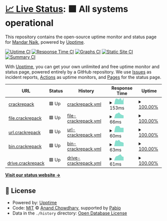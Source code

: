 # [📈 Live Status](https://mandarnaik016.github.io/Upptime): <!--live status--> **🟩 All systems operational**

This repository contains the open-source uptime monitor and status page for [Mandar Naik](https://mandarnaik016.github.io/), powered by [Upptime](https://github.com/upptime/upptime).

[![Uptime CI](https://github.com/mandarnaik016/Upptime/workflows/Uptime%20CI/badge.svg)](https://github.com/mandarnaik016/Upptime/actions?query=workflow%3A%22Uptime+CI%22)
[![Response Time CI](https://github.com/mandarnaik016/Upptime/workflows/Response%20Time%20CI/badge.svg)](https://github.com/mandarnaik016/Upptime/actions?query=workflow%3A%22Response+Time+CI%22)
[![Graphs CI](https://github.com/mandarnaik016/Upptime/workflows/Graphs%20CI/badge.svg)](https://github.com/mandarnaik016/Upptime/actions?query=workflow%3A%22Graphs+CI%22)
[![Static Site CI](https://github.com/mandarnaik016/Upptime/workflows/Static%20Site%20CI/badge.svg)](https://github.com/mandarnaik016/Upptime/actions?query=workflow%3A%22Static+Site+CI%22)
[![Summary CI](https://github.com/mandarnaik016/Upptime/workflows/Summary%20CI/badge.svg)](https://github.com/mandarnaik016/Upptime/actions?query=workflow%3A%22Summary+CI%22)

With [Upptime](https://upptime.js.org), you can get your own unlimited and free uptime monitor and status page, powered entirely by a GitHub repository. We use [Issues](https://github.com/mandarnaik016/Upptime/issues) as incident reports, [Actions](https://github.com/mandarnaik016/Upptime/actions) as uptime monitors, and [Pages](https://mandarnaik016.github.io/Upptime) for the status page.

<!--start: status pages-->
<!-- This summary is generated by Upptime (https://github.com/upptime/upptime) -->
<!-- Do not edit this manually, your changes will be overwritten -->
<!-- prettier-ignore -->
| URL | Status | History | Response Time | Uptime |
| --- | ------ | ------- | ------------- | ------ |
| <img alt="" src="https://icons.duckduckgo.com/ip3/www.crackrepack.xyz.ico" height="13"> [crackrepack](https://www.crackrepack.xyz/) | 🟩 Up | [crackrepack.yml](https://github.com/mandarnaik016/Upptime/commits/HEAD/history/crackrepack.yml) | <details><summary><img alt="Response time graph" src="./graphs/crackrepack/response-time-week.png" height="20"> 153ms</summary><br><a href="https://mandarnaik016.github.io/Upptime/history/crackrepack"><img alt="Response time 286" src="https://img.shields.io/endpoint?url=https%3A%2F%2Fraw.githubusercontent.com%2Fmandarnaik016%2FUpptime%2FHEAD%2Fapi%2Fcrackrepack%2Fresponse-time.json"></a><br><a href="https://mandarnaik016.github.io/Upptime/history/crackrepack"><img alt="24-hour response time 163" src="https://img.shields.io/endpoint?url=https%3A%2F%2Fraw.githubusercontent.com%2Fmandarnaik016%2FUpptime%2FHEAD%2Fapi%2Fcrackrepack%2Fresponse-time-day.json"></a><br><a href="https://mandarnaik016.github.io/Upptime/history/crackrepack"><img alt="7-day response time 153" src="https://img.shields.io/endpoint?url=https%3A%2F%2Fraw.githubusercontent.com%2Fmandarnaik016%2FUpptime%2FHEAD%2Fapi%2Fcrackrepack%2Fresponse-time-week.json"></a><br><a href="https://mandarnaik016.github.io/Upptime/history/crackrepack"><img alt="30-day response time 286" src="https://img.shields.io/endpoint?url=https%3A%2F%2Fraw.githubusercontent.com%2Fmandarnaik016%2FUpptime%2FHEAD%2Fapi%2Fcrackrepack%2Fresponse-time-month.json"></a><br><a href="https://mandarnaik016.github.io/Upptime/history/crackrepack"><img alt="1-year response time 286" src="https://img.shields.io/endpoint?url=https%3A%2F%2Fraw.githubusercontent.com%2Fmandarnaik016%2FUpptime%2FHEAD%2Fapi%2Fcrackrepack%2Fresponse-time-year.json"></a></details> | <details><summary><a href="https://mandarnaik016.github.io/Upptime/history/crackrepack">100.00%</a></summary><a href="https://mandarnaik016.github.io/Upptime/history/crackrepack"><img alt="All-time uptime 99.09%" src="https://img.shields.io/endpoint?url=https%3A%2F%2Fraw.githubusercontent.com%2Fmandarnaik016%2FUpptime%2FHEAD%2Fapi%2Fcrackrepack%2Fuptime.json"></a><br><a href="https://mandarnaik016.github.io/Upptime/history/crackrepack"><img alt="24-hour uptime 100.00%" src="https://img.shields.io/endpoint?url=https%3A%2F%2Fraw.githubusercontent.com%2Fmandarnaik016%2FUpptime%2FHEAD%2Fapi%2Fcrackrepack%2Fuptime-day.json"></a><br><a href="https://mandarnaik016.github.io/Upptime/history/crackrepack"><img alt="7-day uptime 100.00%" src="https://img.shields.io/endpoint?url=https%3A%2F%2Fraw.githubusercontent.com%2Fmandarnaik016%2FUpptime%2FHEAD%2Fapi%2Fcrackrepack%2Fuptime-week.json"></a><br><a href="https://mandarnaik016.github.io/Upptime/history/crackrepack"><img alt="30-day uptime 99.09%" src="https://img.shields.io/endpoint?url=https%3A%2F%2Fraw.githubusercontent.com%2Fmandarnaik016%2FUpptime%2FHEAD%2Fapi%2Fcrackrepack%2Fuptime-month.json"></a><br><a href="https://mandarnaik016.github.io/Upptime/history/crackrepack"><img alt="1-year uptime 99.09%" src="https://img.shields.io/endpoint?url=https%3A%2F%2Fraw.githubusercontent.com%2Fmandarnaik016%2FUpptime%2FHEAD%2Fapi%2Fcrackrepack%2Fuptime-year.json"></a></details>
| <img alt="" src="https://icons.duckduckgo.com/ip3/file.crackrepack.xyz.ico" height="13"> [file.crackrepack](https://file.crackrepack.xyz/) | 🟩 Up | [file-crackrepack.yml](https://github.com/mandarnaik016/Upptime/commits/HEAD/history/file-crackrepack.yml) | <details><summary><img alt="Response time graph" src="./graphs/file-crackrepack/response-time-week.png" height="20"> 66ms</summary><br><a href="https://mandarnaik016.github.io/Upptime/history/file-crackrepack"><img alt="Response time 178" src="https://img.shields.io/endpoint?url=https%3A%2F%2Fraw.githubusercontent.com%2Fmandarnaik016%2FUpptime%2FHEAD%2Fapi%2Ffile-crackrepack%2Fresponse-time.json"></a><br><a href="https://mandarnaik016.github.io/Upptime/history/file-crackrepack"><img alt="24-hour response time 63" src="https://img.shields.io/endpoint?url=https%3A%2F%2Fraw.githubusercontent.com%2Fmandarnaik016%2FUpptime%2FHEAD%2Fapi%2Ffile-crackrepack%2Fresponse-time-day.json"></a><br><a href="https://mandarnaik016.github.io/Upptime/history/file-crackrepack"><img alt="7-day response time 66" src="https://img.shields.io/endpoint?url=https%3A%2F%2Fraw.githubusercontent.com%2Fmandarnaik016%2FUpptime%2FHEAD%2Fapi%2Ffile-crackrepack%2Fresponse-time-week.json"></a><br><a href="https://mandarnaik016.github.io/Upptime/history/file-crackrepack"><img alt="30-day response time 178" src="https://img.shields.io/endpoint?url=https%3A%2F%2Fraw.githubusercontent.com%2Fmandarnaik016%2FUpptime%2FHEAD%2Fapi%2Ffile-crackrepack%2Fresponse-time-month.json"></a><br><a href="https://mandarnaik016.github.io/Upptime/history/file-crackrepack"><img alt="1-year response time 178" src="https://img.shields.io/endpoint?url=https%3A%2F%2Fraw.githubusercontent.com%2Fmandarnaik016%2FUpptime%2FHEAD%2Fapi%2Ffile-crackrepack%2Fresponse-time-year.json"></a></details> | <details><summary><a href="https://mandarnaik016.github.io/Upptime/history/file-crackrepack">100.00%</a></summary><a href="https://mandarnaik016.github.io/Upptime/history/file-crackrepack"><img alt="All-time uptime 99.93%" src="https://img.shields.io/endpoint?url=https%3A%2F%2Fraw.githubusercontent.com%2Fmandarnaik016%2FUpptime%2FHEAD%2Fapi%2Ffile-crackrepack%2Fuptime.json"></a><br><a href="https://mandarnaik016.github.io/Upptime/history/file-crackrepack"><img alt="24-hour uptime 100.00%" src="https://img.shields.io/endpoint?url=https%3A%2F%2Fraw.githubusercontent.com%2Fmandarnaik016%2FUpptime%2FHEAD%2Fapi%2Ffile-crackrepack%2Fuptime-day.json"></a><br><a href="https://mandarnaik016.github.io/Upptime/history/file-crackrepack"><img alt="7-day uptime 100.00%" src="https://img.shields.io/endpoint?url=https%3A%2F%2Fraw.githubusercontent.com%2Fmandarnaik016%2FUpptime%2FHEAD%2Fapi%2Ffile-crackrepack%2Fuptime-week.json"></a><br><a href="https://mandarnaik016.github.io/Upptime/history/file-crackrepack"><img alt="30-day uptime 99.93%" src="https://img.shields.io/endpoint?url=https%3A%2F%2Fraw.githubusercontent.com%2Fmandarnaik016%2FUpptime%2FHEAD%2Fapi%2Ffile-crackrepack%2Fuptime-month.json"></a><br><a href="https://mandarnaik016.github.io/Upptime/history/file-crackrepack"><img alt="1-year uptime 99.93%" src="https://img.shields.io/endpoint?url=https%3A%2F%2Fraw.githubusercontent.com%2Fmandarnaik016%2FUpptime%2FHEAD%2Fapi%2Ffile-crackrepack%2Fuptime-year.json"></a></details>
| <img alt="" src="https://icons.duckduckgo.com/ip3/url.crackrepack.xyz.ico" height="13"> [url.crackrepack](https://url.crackrepack.xyz/) | 🟩 Up | [url-crackrepack.yml](https://github.com/mandarnaik016/Upptime/commits/HEAD/history/url-crackrepack.yml) | <details><summary><img alt="Response time graph" src="./graphs/url-crackrepack/response-time-week.png" height="20"> 60ms</summary><br><a href="https://mandarnaik016.github.io/Upptime/history/url-crackrepack"><img alt="Response time 191" src="https://img.shields.io/endpoint?url=https%3A%2F%2Fraw.githubusercontent.com%2Fmandarnaik016%2FUpptime%2FHEAD%2Fapi%2Furl-crackrepack%2Fresponse-time.json"></a><br><a href="https://mandarnaik016.github.io/Upptime/history/url-crackrepack"><img alt="24-hour response time 71" src="https://img.shields.io/endpoint?url=https%3A%2F%2Fraw.githubusercontent.com%2Fmandarnaik016%2FUpptime%2FHEAD%2Fapi%2Furl-crackrepack%2Fresponse-time-day.json"></a><br><a href="https://mandarnaik016.github.io/Upptime/history/url-crackrepack"><img alt="7-day response time 60" src="https://img.shields.io/endpoint?url=https%3A%2F%2Fraw.githubusercontent.com%2Fmandarnaik016%2FUpptime%2FHEAD%2Fapi%2Furl-crackrepack%2Fresponse-time-week.json"></a><br><a href="https://mandarnaik016.github.io/Upptime/history/url-crackrepack"><img alt="30-day response time 191" src="https://img.shields.io/endpoint?url=https%3A%2F%2Fraw.githubusercontent.com%2Fmandarnaik016%2FUpptime%2FHEAD%2Fapi%2Furl-crackrepack%2Fresponse-time-month.json"></a><br><a href="https://mandarnaik016.github.io/Upptime/history/url-crackrepack"><img alt="1-year response time 191" src="https://img.shields.io/endpoint?url=https%3A%2F%2Fraw.githubusercontent.com%2Fmandarnaik016%2FUpptime%2FHEAD%2Fapi%2Furl-crackrepack%2Fresponse-time-year.json"></a></details> | <details><summary><a href="https://mandarnaik016.github.io/Upptime/history/url-crackrepack">100.00%</a></summary><a href="https://mandarnaik016.github.io/Upptime/history/url-crackrepack"><img alt="All-time uptime 99.51%" src="https://img.shields.io/endpoint?url=https%3A%2F%2Fraw.githubusercontent.com%2Fmandarnaik016%2FUpptime%2FHEAD%2Fapi%2Furl-crackrepack%2Fuptime.json"></a><br><a href="https://mandarnaik016.github.io/Upptime/history/url-crackrepack"><img alt="24-hour uptime 100.00%" src="https://img.shields.io/endpoint?url=https%3A%2F%2Fraw.githubusercontent.com%2Fmandarnaik016%2FUpptime%2FHEAD%2Fapi%2Furl-crackrepack%2Fuptime-day.json"></a><br><a href="https://mandarnaik016.github.io/Upptime/history/url-crackrepack"><img alt="7-day uptime 100.00%" src="https://img.shields.io/endpoint?url=https%3A%2F%2Fraw.githubusercontent.com%2Fmandarnaik016%2FUpptime%2FHEAD%2Fapi%2Furl-crackrepack%2Fuptime-week.json"></a><br><a href="https://mandarnaik016.github.io/Upptime/history/url-crackrepack"><img alt="30-day uptime 99.51%" src="https://img.shields.io/endpoint?url=https%3A%2F%2Fraw.githubusercontent.com%2Fmandarnaik016%2FUpptime%2FHEAD%2Fapi%2Furl-crackrepack%2Fuptime-month.json"></a><br><a href="https://mandarnaik016.github.io/Upptime/history/url-crackrepack"><img alt="1-year uptime 99.51%" src="https://img.shields.io/endpoint?url=https%3A%2F%2Fraw.githubusercontent.com%2Fmandarnaik016%2FUpptime%2FHEAD%2Fapi%2Furl-crackrepack%2Fuptime-year.json"></a></details>
| <img alt="" src="https://icons.duckduckgo.com/ip3/bin.crackrepack.xyz.ico" height="13"> [bin.crackrepack](https://bin.crackrepack.xyz/) | 🟩 Up | [bin-crackrepack.yml](https://github.com/mandarnaik016/Upptime/commits/HEAD/history/bin-crackrepack.yml) | <details><summary><img alt="Response time graph" src="./graphs/bin-crackrepack/response-time-week.png" height="20"> 63ms</summary><br><a href="https://mandarnaik016.github.io/Upptime/history/bin-crackrepack"><img alt="Response time 168" src="https://img.shields.io/endpoint?url=https%3A%2F%2Fraw.githubusercontent.com%2Fmandarnaik016%2FUpptime%2FHEAD%2Fapi%2Fbin-crackrepack%2Fresponse-time.json"></a><br><a href="https://mandarnaik016.github.io/Upptime/history/bin-crackrepack"><img alt="24-hour response time 78" src="https://img.shields.io/endpoint?url=https%3A%2F%2Fraw.githubusercontent.com%2Fmandarnaik016%2FUpptime%2FHEAD%2Fapi%2Fbin-crackrepack%2Fresponse-time-day.json"></a><br><a href="https://mandarnaik016.github.io/Upptime/history/bin-crackrepack"><img alt="7-day response time 63" src="https://img.shields.io/endpoint?url=https%3A%2F%2Fraw.githubusercontent.com%2Fmandarnaik016%2FUpptime%2FHEAD%2Fapi%2Fbin-crackrepack%2Fresponse-time-week.json"></a><br><a href="https://mandarnaik016.github.io/Upptime/history/bin-crackrepack"><img alt="30-day response time 168" src="https://img.shields.io/endpoint?url=https%3A%2F%2Fraw.githubusercontent.com%2Fmandarnaik016%2FUpptime%2FHEAD%2Fapi%2Fbin-crackrepack%2Fresponse-time-month.json"></a><br><a href="https://mandarnaik016.github.io/Upptime/history/bin-crackrepack"><img alt="1-year response time 168" src="https://img.shields.io/endpoint?url=https%3A%2F%2Fraw.githubusercontent.com%2Fmandarnaik016%2FUpptime%2FHEAD%2Fapi%2Fbin-crackrepack%2Fresponse-time-year.json"></a></details> | <details><summary><a href="https://mandarnaik016.github.io/Upptime/history/bin-crackrepack">100.00%</a></summary><a href="https://mandarnaik016.github.io/Upptime/history/bin-crackrepack"><img alt="All-time uptime 99.93%" src="https://img.shields.io/endpoint?url=https%3A%2F%2Fraw.githubusercontent.com%2Fmandarnaik016%2FUpptime%2FHEAD%2Fapi%2Fbin-crackrepack%2Fuptime.json"></a><br><a href="https://mandarnaik016.github.io/Upptime/history/bin-crackrepack"><img alt="24-hour uptime 100.00%" src="https://img.shields.io/endpoint?url=https%3A%2F%2Fraw.githubusercontent.com%2Fmandarnaik016%2FUpptime%2FHEAD%2Fapi%2Fbin-crackrepack%2Fuptime-day.json"></a><br><a href="https://mandarnaik016.github.io/Upptime/history/bin-crackrepack"><img alt="7-day uptime 100.00%" src="https://img.shields.io/endpoint?url=https%3A%2F%2Fraw.githubusercontent.com%2Fmandarnaik016%2FUpptime%2FHEAD%2Fapi%2Fbin-crackrepack%2Fuptime-week.json"></a><br><a href="https://mandarnaik016.github.io/Upptime/history/bin-crackrepack"><img alt="30-day uptime 99.93%" src="https://img.shields.io/endpoint?url=https%3A%2F%2Fraw.githubusercontent.com%2Fmandarnaik016%2FUpptime%2FHEAD%2Fapi%2Fbin-crackrepack%2Fuptime-month.json"></a><br><a href="https://mandarnaik016.github.io/Upptime/history/bin-crackrepack"><img alt="1-year uptime 99.93%" src="https://img.shields.io/endpoint?url=https%3A%2F%2Fraw.githubusercontent.com%2Fmandarnaik016%2FUpptime%2FHEAD%2Fapi%2Fbin-crackrepack%2Fuptime-year.json"></a></details>
| <img alt="" src="https://icons.duckduckgo.com/ip3/drive.crackrepack.xyz.ico" height="13"> [drive.crackrepack](https://drive.crackrepack.xyz/) | 🟩 Up | [drive-crackrepack.yml](https://github.com/mandarnaik016/Upptime/commits/HEAD/history/drive-crackrepack.yml) | <details><summary><img alt="Response time graph" src="./graphs/drive-crackrepack/response-time-week.png" height="20"> 61ms</summary><br><a href="https://mandarnaik016.github.io/Upptime/history/drive-crackrepack"><img alt="Response time 72" src="https://img.shields.io/endpoint?url=https%3A%2F%2Fraw.githubusercontent.com%2Fmandarnaik016%2FUpptime%2FHEAD%2Fapi%2Fdrive-crackrepack%2Fresponse-time.json"></a><br><a href="https://mandarnaik016.github.io/Upptime/history/drive-crackrepack"><img alt="24-hour response time 67" src="https://img.shields.io/endpoint?url=https%3A%2F%2Fraw.githubusercontent.com%2Fmandarnaik016%2FUpptime%2FHEAD%2Fapi%2Fdrive-crackrepack%2Fresponse-time-day.json"></a><br><a href="https://mandarnaik016.github.io/Upptime/history/drive-crackrepack"><img alt="7-day response time 61" src="https://img.shields.io/endpoint?url=https%3A%2F%2Fraw.githubusercontent.com%2Fmandarnaik016%2FUpptime%2FHEAD%2Fapi%2Fdrive-crackrepack%2Fresponse-time-week.json"></a><br><a href="https://mandarnaik016.github.io/Upptime/history/drive-crackrepack"><img alt="30-day response time 72" src="https://img.shields.io/endpoint?url=https%3A%2F%2Fraw.githubusercontent.com%2Fmandarnaik016%2FUpptime%2FHEAD%2Fapi%2Fdrive-crackrepack%2Fresponse-time-month.json"></a><br><a href="https://mandarnaik016.github.io/Upptime/history/drive-crackrepack"><img alt="1-year response time 72" src="https://img.shields.io/endpoint?url=https%3A%2F%2Fraw.githubusercontent.com%2Fmandarnaik016%2FUpptime%2FHEAD%2Fapi%2Fdrive-crackrepack%2Fresponse-time-year.json"></a></details> | <details><summary><a href="https://mandarnaik016.github.io/Upptime/history/drive-crackrepack">100.00%</a></summary><a href="https://mandarnaik016.github.io/Upptime/history/drive-crackrepack"><img alt="All-time uptime 100.00%" src="https://img.shields.io/endpoint?url=https%3A%2F%2Fraw.githubusercontent.com%2Fmandarnaik016%2FUpptime%2FHEAD%2Fapi%2Fdrive-crackrepack%2Fuptime.json"></a><br><a href="https://mandarnaik016.github.io/Upptime/history/drive-crackrepack"><img alt="24-hour uptime 100.00%" src="https://img.shields.io/endpoint?url=https%3A%2F%2Fraw.githubusercontent.com%2Fmandarnaik016%2FUpptime%2FHEAD%2Fapi%2Fdrive-crackrepack%2Fuptime-day.json"></a><br><a href="https://mandarnaik016.github.io/Upptime/history/drive-crackrepack"><img alt="7-day uptime 100.00%" src="https://img.shields.io/endpoint?url=https%3A%2F%2Fraw.githubusercontent.com%2Fmandarnaik016%2FUpptime%2FHEAD%2Fapi%2Fdrive-crackrepack%2Fuptime-week.json"></a><br><a href="https://mandarnaik016.github.io/Upptime/history/drive-crackrepack"><img alt="30-day uptime 100.00%" src="https://img.shields.io/endpoint?url=https%3A%2F%2Fraw.githubusercontent.com%2Fmandarnaik016%2FUpptime%2FHEAD%2Fapi%2Fdrive-crackrepack%2Fuptime-month.json"></a><br><a href="https://mandarnaik016.github.io/Upptime/history/drive-crackrepack"><img alt="1-year uptime 100.00%" src="https://img.shields.io/endpoint?url=https%3A%2F%2Fraw.githubusercontent.com%2Fmandarnaik016%2FUpptime%2FHEAD%2Fapi%2Fdrive-crackrepack%2Fuptime-year.json"></a></details>

<!--end: status pages-->

[**Visit our status website →**](https://mandarnaik016.github.io/Upptime)

## 📄 License

- Powered by: [Upptime](https://github.com/upptime/upptime)
- Code: [MIT](./LICENSE) © [Anand Chowdhary](https://anandchowdhary.com), supported by [Pabio](https://pabio.com)
- Data in the `./history` directory: [Open Database License](https://opendatacommons.org/licenses/odbl/1-0/)
